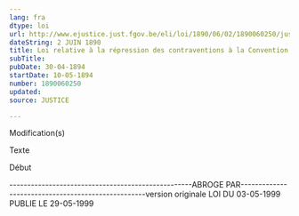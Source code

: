 ```yaml
---
lang: fra
dtype: loi
url: http://www.ejustice.just.fgov.be/eli/loi/1890/06/02/1890060250/justel
dateString: 2 JUIN 1890
title: Loi relative à la répression des contraventions à la Convention du 16 novembre 1887, concernant le trafic des spiritueux dans la mer du Nord
subTitle: 
pubDate: 30-04-1894
startDate: 10-05-1894
number: 1890060250
updated: 
source: JUSTICE

---
```


 
 Modification(s) 
 
 
 Texte 

 
 

 Début 
 

---------------------------------------------------ABROGE PAR---------------------------------------------------version originale LOI DU 03-05-1999 PUBLIE LE 29-05-1999


